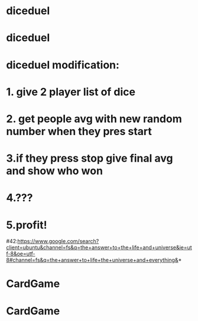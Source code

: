 # diceduel
# diceduel
# diceduel modification:
# 1. give 2 player list of dice
# 2. get people avg with new random number when they pres start
# 3.if they press stop give final avg and show who won
# 4.???
# 5.profit!
#42:https://www.google.com/search?client=ubuntu&channel=fs&q=the+answer+to+the+life+and+universe&ie=utf-8&oe=utf-8#channel=fs&q=the+answer+to+life+the+universe+and+everything&*
# CardGame
# CardGame
